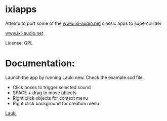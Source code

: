 # ixiapps
Attemp to port some of the www.ixi-audio.net classic apps to supercollider

www.ixi-audio.net

License: GPL

# Documentation:
Launch the app by running Lauki.new. Check the example.scd file.

- Click boxes to trigger selected sound
- SPACE + drag to move objects
- Right click objects for context menu
- Right click background for creation menu

[Lauki](lauki01.png)